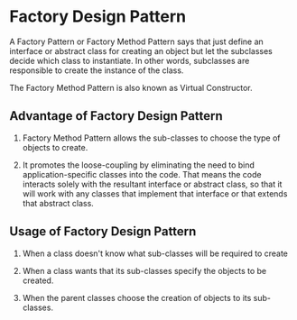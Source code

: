 # Factory Design Pattern

A Factory Pattern or Factory Method Pattern says that just define an interface or abstract class for creating an object but let the subclasses decide which class to instantiate. In other words, subclasses are responsible to create the instance of the class.


The Factory Method Pattern is also known as Virtual Constructor.


## Advantage of Factory Design Pattern


1. Factory Method Pattern allows the sub-classes to choose the type of objects to create.

2.	It promotes the loose-coupling by eliminating the need to bind application-specific classes into the code. That means the code interacts solely with the resultant interface or abstract class, so that it will work with any classes that implement that interface or that extends that abstract class.


## Usage of Factory Design Pattern

1.	When a class doesn't know what sub-classes will be required to create

2.	When a class wants that its sub-classes specify the objects to be created.

3.	When the parent classes choose the creation of objects to its sub-classes.